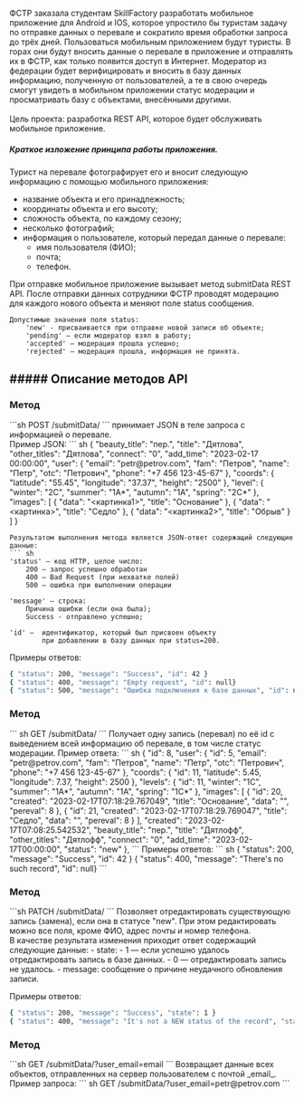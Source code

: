 ФСТР заказала студентам SkillFactory разработать мобильное приложение для Android и IOS, которое упростило бы туристам задачу по отправке данных о перевале и сократило время обработки запроса до трёх дней.
Пользоваться мобильным приложением будут туристы. В горах они будут вносить данные о перевале в приложение и отправлять их в ФСТР, как только появится доступ в Интернет.
Модератор из федерации будет верифицировать и вносить в базу данных информацию, полученную от пользователей, а те в свою очередь смогут увидеть в мобильном приложении статус модерации и просматривать базу с объектами, внесёнными другими.
<br><br>
Цель проекта: разработка REST API, которое будет обслуживать мобильное приложение.

##### Краткое изложение принципа работы приложения.
Турист на перевале фотографирует его и вносит следующую информацию с помощью мобильного приложения:
- название объекта и его принадлежность;
- координаты объекта и его высоту;
- сложность объекта, по каждому сезону;
- несколько фотографий;
- информация о пользователе, который передал данные о перевале:
  - имя пользователя (ФИО);
  - почта;
  - телефон.

При отправке мобильное приложение вызывает метод submitData REST API.
После отправки данных сотрудники ФСТР проводят модерацию для каждого нового объекта и меняют поле status сообщения. 
```
Допустимые значения поля status:
	'new' - присваивается при отправке новой записи об объекте;
	'pending' — если модератор взял в работу;
	'accepted' — модерация прошла успешно;
	'rejected' — модерация прошла, информация не принята.
```

<h2>##### Описание методов API</h2>
<h3>Метод</h3>
```sh
POST /submitData/ 
```
принимает JSON в теле запроса с информацией о перевале. <br> 
Пример JSON:
``` sh
{
    "beauty_title": "пер.",
    "title": "Дятлова",
    "other_titles": "Дятлова",
    "connect": "0",
    "add_time": "2023-02-17 00:00:00",
    "user": {
        "email": "petr@petrov.com",
        "fam": "Петров",
        "name": "Петр",
        "otc": "Петрович",
        "phone": "+7 456 123-45-67"
    },
    "coords": {
        "latitude": "55.45",
        "longitude": "37.37",
        "height": "2500"
    },
    "level": {
        "winter": "2С",
        "summer": "1А*",
        "autumn": "1А",
        "spring": "2С*"
    },
    "images": [
        {
            "data": "<картинка1>",
            "title": "Основание"
        },
        {
            "data": "<картинка>",
            "title": "Седло"
        },
        {
            "data": "<картинка2>",
            "title": "Обрыв"
        }
    ]
}

```
Результатом выполнения метода является JSON-ответ содержащий следующие данные:
``` sh
'status' — код HTTP, целое число:
    200 — запрос успешно обработан
    400 — Bad Request (при нехватке полей)    
    500 — ошибка при выполнении операции	
	
'message' — строка:
	Причина ошибки (если она была);
	Success - отправлено успешно;	
	
'id' —  идентификатор, который был присвоен объекту 
        при добавлении в базу данных при status=200.
```

Примеры ответов:
``` sh
{ "status": 200, "message": "Success", "id": 42 }
{ "status": 400, "message": "Empty request", "id": null}
{ "status": 500, "message": "Ошибка подключения к базе данных", "id": null}
```

<h3>Метод</h3>
``` sh
GET /submitData/<id>
```
Получает одну запись (перевал) по её id с выведением всей информацию об перевале, в том числе статус модерации.
Пример ответа:
``` sh
{
        "id": 8,
        "user": {
            "id": 5,
            "email": "petr@petrov.com",
            "fam": "Петров",
            "name": "Петр",
            "otc": "Петрович",
            "phone": "+7 456 123-45-67"
        },
        "coords": {
            "id": 11,
            "latitude": 5.45,
            "longitude": 7.37,
            "height": 2500
        },
        "levels": {
            "id": 11,
            "winter": "1С",
            "summer": "1А*",
            "autumn": "1А",
            "spring": "1С*"
        },
        "images": [
            {
                "id": 20,
                "created": "2023-02-17T07:18:29.767049",
                "title": "Основание",
                "data": "",
                "pereval": 8
            },
            {
                "id": 21,
                "created": "2023-02-17T07:18:29.769047",
                "title": "Седло",
                "data": "",
                "pereval": 8
            }
        ],
        "created": "2023-02-17T07:08:25.542532",
        "beauty_title": "пер.",
        "title": "Дятлофф",
        "other_titles": "Дятлофф",
        "connect": "0",
        "add_time": "2023-02-17T00:00:00",
        "status": "new"
    },
```
Примеры ответов:
``` sh
{ "status": 200, "message": "Success", "id": 42 }
{ "status": 400, "message": "There's no such record", "id": null}
```

<h3>Метод</h3>
```sh
PATCH /submitData/<id>
```
Позволяет отредактировать существующую запись (замена), если она в статусе "new". 
При этом редактировать можно все поля, кроме ФИО, адрес почты и номер телефона.
<br>В качестве результата изменения приходит ответ содержащий следующие данные: 
- state:
	- 1 — если успешно удалось отредактировать запись в базе данных.
	- 0 — отредактировать запись не удалось.
- message: сообщение о причине неудачного обновления записи.

Примеры ответов:
``` sh
{ "status": 200, "message": "Success", "state": 1 }
{ "status": 400, "message": "It's not a NEW status of the record", "state": 0}
```

<h3>Метод</h3>
```sh
GET /submitData/?user_email=email
```
Возвращает данные всех объектов, отправленных на сервер пользователем с почтой _email_.<br>
Пример запроса: 
``` sh
GET /submitData/?user_email=petr@petrov.com
```
